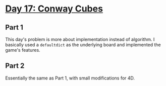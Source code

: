 # [Day 17: Conway Cubes](https://adventofcode.com/2020/day/17)

## Part 1

This day's problem is more about implementation instead of algorithm. I basically
used a `defaultdict` as the underlying board and implemented the game's features.

## Part 2

Essentially the same as Part 1, with small modifications for 4D.
